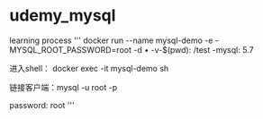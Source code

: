 # udemy_mysql
learning process
'''
docker run --name mysql-demo -e -MYSQL_ROOT_PASSWORD=root -d • -v-$(pwd): /test -mysql: 5.7

进入shell： docker exec -it mysql-demo sh

链接客户端：mysql -u root -p

password: root
'''
